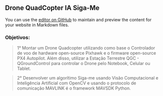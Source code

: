 ## Drone QuadCopter IA Siga-Me

You can use the [editor on GitHub](https://github.com/Oseiasdfarias/Drone_QuadCopter_IA_Siga-me/edit/gh-pages/index.md) to maintain and preview the content for your website in Markdown files.

### Objetivos:

> 1° Montar um Drone Quadcopter utilizando como base o Controlador de voo de hardware open-source Pixhawk e o firmware open-source PX4 Autopilot.
Além disso, utilizar a Estação Terrestre QGC - QGroundControl para controlar o Drone pelo Notebook, Celular ou Tablet.

> 2° Desenvolver um algorítimo Siga-me usando Visão Computacional e Inteligência Artificial com OpenCV e usando o protocolo de comunicação MAVLINK é o framework MAVSDK Python.


